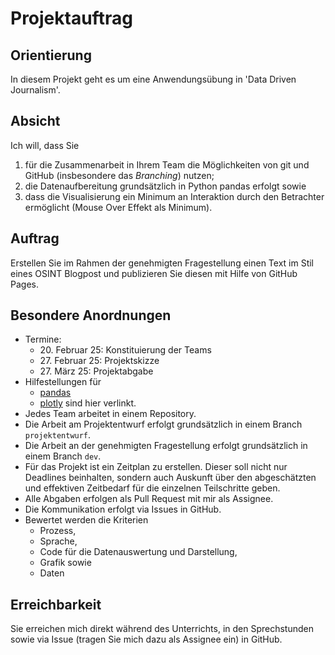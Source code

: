 # Projektauftrag

## Orientierung

In diesem Projekt geht es um eine Anwendungsübung in 'Data Driven Journalism'.

## Absicht

Ich will, dass Sie

1. für die Zusammenarbeit in Ihrem Team die Möglichkeiten von git und GitHub
   (insbesondere das *Branching*) nutzen;
2. die Datenaufbereitung grundsätzlich in Python pandas erfolgt sowie
3. dass die Visualisierung ein Minimum an Interaktion durch den Betrachter
   ermöglicht (Mouse Over Effekt als Minimum).

## Auftrag

Erstellen Sie im Rahmen der genehmigten Fragestellung einen Text im Stil eines
OSINT Blogpost und publizieren Sie diesen mit Hilfe von GitHub Pages.

## Besondere Anordnungen

* Termine:
  * 20\. Februar 25: Konstituierung der Teams
  * 27\. Februar 25: Projektskizze
  * 27\. März 25: Projektabgabe
* Hilfestellungen für
  * [pandas](https://colab.research.google.com/github/jakevdp/PythonDataScienceHandbook/blob/master/notebooks/00.00-Preface.ipynb)
  * [plotly](https://plotly.com/python/plotly-fundamentals/) 
  sind hier verlinkt.
* Jedes Team arbeitet in einem Repository.
* Die Arbeit am Projektentwurf erfolgt grundsätzlich in einem Branch
  `projektentwurf`. 
* Die Arbeit an der genehmigten Fragestellung erfolgt grundsätzlich in einem Branch `dev`.
* Für das Projekt ist ein Zeitplan zu erstellen. Dieser soll nicht nur Deadlines
  beinhalten, sondern auch Auskunft über den abgeschätzten und effektiven
  Zeitbedarf für die einzelnen Teilschritte geben.
* Alle Abgaben erfolgen als Pull Request mit mir als Assignee.
* Die Kommunikation erfolgt via Issues in GitHub.
* Bewertet werden die Kriterien
  * Prozess,
  * Sprache,
  * Code für die Datenauswertung und Darstellung,
  * Grafik sowie
  * Daten

## Erreichbarkeit

Sie erreichen mich direkt während des Unterrichts, in den Sprechstunden sowie
via Issue (tragen Sie mich dazu als Assignee ein) in GitHub.